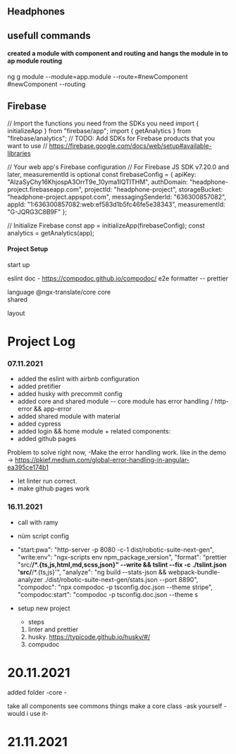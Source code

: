## Headphones

## usefull commands

#### created a module with component and routing and hangs the module in to ap module routing

ng g module --module=app.module --route=#newComponent #newComponent --routing

## Firebase

// Import the functions you need from the SDKs you need
import { initializeApp } from "firebase/app";
import { getAnalytics } from "firebase/analytics";
// TODO: Add SDKs for Firebase products that you want to use
// https://firebase.google.com/docs/web/setup#available-libraries

// Your web app's Firebase configuration
// For Firebase JS SDK v7.20.0 and later, measurementId is optional
const firebaseConfig = {
apiKey: "AIzaSyChy16KhjospA3OrrT9e_10yma1IQTITHM",
authDomain: "headphone-project.firebaseapp.com",
projectId: "headphone-project",
storageBucket: "headphone-project.appspot.com",
messagingSenderId: "636300857082",
appId: "1:636300857082:web:ef583d1b5fc46fe5e38343",
measurementId: "G-JQRG3C8B9F"
};

// Initialize Firebase
const app = initializeApp(firebaseConfig);
const analytics = getAnalytics(app);

#### Project Setup

start up

eslint
doc - https://compodoc.github.io/compodoc/
e2e
formatter -- prettier

language @ngx-translate/core
core  
shared

layout

# Project Log

### 07.11.2021

- added the eslint with airbnb configuration
- added pretifier
- added husky with precommit config
- added core and shared module
  -- core module has error handling / http-error && app-error
- added shared module with material
- added cypress
- added login && home module + related components:
- added github pages

Problem to solve right now,
-Make the error handling work. like in the demo -> https://pkief.medium.com/global-error-handling-in-angular-ea395ce174b1

- let linter run correct.
- make github pages work

### 16.11.2021

- call with ramy
- nüm script config
- "start:pwa": "http-server -p 8080 -c-1 dist/robotic-suite-next-gen",
  "write:env": "ngx-scripts env npm_package_version",
  "format": "prettier \"src/**/\*.{ts,js,html,md,scss,json}\" --write && tslint --fix -c ./tslint.json 'src/**/\*.{ts,js}'",
  "analyze": "ng build --stats-json && webpack-bundle-analyzer ./dist/robotic-suite-next-gen/stats.json --port 8890",
  "compodoc": "npx compodoc -p tsconfig.doc.json --theme stripe",
  "compodoc:start": "compodoc -p tsconfig.doc.json --theme s

- setup new project
  - steps
  1. linter and prettier
  2. husky. https://typicode.github.io/husky/#/
  3. compudoc

# 20.11.2021

added folder
-core -

take all components
see commons things
make a core class
-ask yourself - would i use it-

# 21.11.2021
